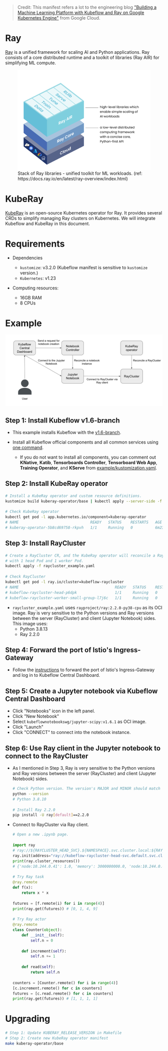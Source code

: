 > Credit: This manifest refers a lot to the engineering blog ["Building a Machine Learning Platform with Kubeflow and Ray on Google Kubernetes Engine"](https://cloud.google.com/blog/products/ai-machine-learning/build-a-ml-platform-with-kubeflow-and-ray-on-gke) from Google Cloud.

# Ray
[Ray](https://github.com/ray-project/ray) is a unified framework for scaling AI and Python applications. Ray consists of a core distributed runtime and a toolkit of libraries (Ray AIR) for simplifying ML compute.

<figure>
  <img
  src="assets/map-of-ray.png"
  alt="Ray">
  <figcaption>Stack of Ray libraries - unified toolkit for ML workloads. (ref: https://docs.ray.io/en/latest/ray-overview/index.html)</figcaption>
</figure>

# KubeRay
[KubeRay](https://github.com/ray-project/kuberay) is an open-source Kubernetes operator for Ray. It provides several CRDs to simplify managing Ray clusters on Kubernetes. We will integrate Kubeflow and KubeRay in this document.

# Requirements
* Dependencies
    * `kustomize`: v3.2.0 (Kubeflow manifest is sensitive to `kustomize` version.)
    * `Kubernetes`: v1.23

* Computing resources:
    * 16GB RAM
    * 8 CPUs

# Example
![image](assets/architecture.png)

## Step 1: Install Kubeflow v1.6-branch
* This example installs Kubeflow with the [v1.6-branch](https://github.com/kubeflow/manifests/tree/v1.6-branch).

* Install all Kubeflow official components and all common services using [one command](https://github.com/kubeflow/manifests/tree/v1.6-branch#install-with-a-single-command).
    * If you do not want to install all components, you can comment out **KNative**, **Katib**, **Tensorboards Controller**, **Tensorboard Web App**, **Training Operator**, and **KServe** from [example/kustomization.yaml](https://github.com/kubeflow/manifests/blob/v1.6-branch/example/kustomization.yaml).

## Step 2: Install KubeRay operator
```sh
# Install a KubeRay operator and custom resource definitions.
kustomize build kuberay-operator/base | kubectl apply --server-side -f -

# Check KubeRay operator
kubectl get pod -l app.kubernetes.io/component=kuberay-operator
# NAME                                READY   STATUS    RESTARTS   AGE
# kuberay-operator-5b8cd69758-rkpvh   1/1     Running   0          6m23s
```

## Step 3: Install RayCluster
```sh
# Create a RayCluster CR, and the KubeRay operator will reconcile a Ray cluster
# with 1 head Pod and 1 worker Pod.
kubectl apply -f raycluster_example.yaml

# Check RayCluster
kubectl get pod -l ray.io/cluster=kubeflow-raycluster
# NAME                                           READY   STATUS    RESTARTS   AGE
# kubeflow-raycluster-head-p6dpk                 1/1     Running   0          70s
# kubeflow-raycluster-worker-small-group-l7j6c   1/1     Running   0          70s
```
* `raycluster_example.yaml` uses `rayproject/ray:2.2.0-py38-cpu` as its OCI image. Ray is very sensitive to the Python versions and Ray versions between the server (RayCluster) and client (Jupyter Notebook) sides. This image uses:
    * Python 3.8.13
    * Ray 2.2.0

## Step 4: Forward the port of Istio's Ingress-Gateway
* Follow the [instructions](https://github.com/kubeflow/manifests/tree/v1.6-branch#port-forward) to forward the port of Istio's Ingress-Gateway and log in to Kubeflow Central Dashboard.

## Step 5: Create a Jupyter notebook via Kubeflow Central Dashboard
* Click "Notebooks" icon in the left panel.
* Click "New Notebook"
* Select `kubeflownotebookswg/jupyter-scipy:v1.6.1` as OCI image.
* Click "Launch"
* Click "CONNECT" to connect into the notebook instance.

## Step 6: Use Ray client in the Jupyter notebook to connect to the RayCluster
* As I mentioned in Step 3, Ray is very sensitive to the Python versions and Ray versions between the server (RayCluster) and client (Jupyter Notebook) sides.
    ```sh
    # Check Python version. The version's MAJOR and MINOR should match with RayCluster (i.e. Python 3.8)
    python --version 
    # Python 3.8.10
    
    # Install Ray 2.2.0
    pip install -U ray[default]==2.2.0
    ```
* Connect to RayCluster via Ray client.
    ```python
    # Open a new .ipynb page.

    import ray
    # ray://${RAYCLUSTER_HEAD_SVC}.${NAMESPACE}.svc.cluster.local:${RAY_CLIENT_PORT}
    ray.init(address="ray://kubeflow-raycluster-head-svc.default.svc.cluster.local:10001")
    print(ray.cluster_resources())
    # {'node:10.244.0.41': 1.0, 'memory': 3000000000.0, 'node:10.244.0.40': 1.0, 'object_store_memory': 805386239.0, 'CPU': 2.0}

    # Try Ray task
    @ray.remote
    def f(x):
        return x * x

    futures = [f.remote(i) for i in range(4)]
    print(ray.get(futures)) # [0, 1, 4, 9]

    # Try Ray actor
    @ray.remote
    class Counter(object):
        def __init__(self):
            self.n = 0

        def increment(self):
            self.n += 1

        def read(self):
            return self.n

    counters = [Counter.remote() for i in range(4)]
    [c.increment.remote() for c in counters]
    futures = [c.read.remote() for c in counters]
    print(ray.get(futures)) # [1, 1, 1, 1]
    ```

# Upgrading
```sh
# Step 1: Update KUBERAY_RELEASE_VERSION in Makefile
# Step 2: Create new KubeRay operator manifest
make kuberay-operator/base
```
